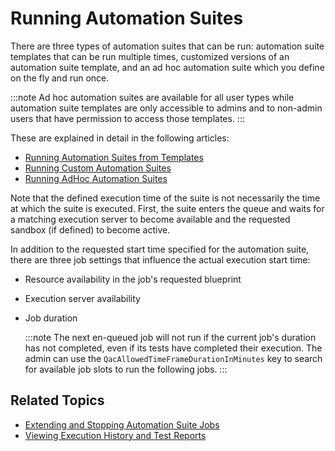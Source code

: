 # Running Automation Suites

There are three types of automation suites that can be run: automation suite templates that can be run multiple times, customized versions of an automation suite template, and an ad hoc automation suite which you define on the fly and run once.

:::note
Ad hoc automation suites are available for all user types while automation suite templates are only accessible to admins and to non-admin users that have permission to access those templates.
:::

These are explained in detail in the following articles:

- [Running Automation Suites from Templates](./run-suites-from-template.md)
- [Running Custom Automation Suites](./run-custom-suites.md)
- [Running AdHoc Automation Suites](./run-adhoc-suites.md)

Note that the defined execution time of the suite is not necessarily the time at which the suite is executed. First, the suite enters the queue and waits for a matching execution server to become available and the requested sandbox (if defined) to become active.

In addition to the requested start time specified for the automation suite, there are three job settings that influence the actual execution start time:

- Resource availability in the job's requested blueprint
- Execution server availability
- Job duration
    
    :::note
    The next en-queued job will not run if the current job's duration has not completed, even if its tests have completed their execution. The admin can use the `QacAllowedTimeFrameDurationInMinutes` key to search for available job slots to run the following jobs.
    :::
    

## Related Topics

- [Extending and Stopping Automation Suite Jobs](../extend-and-stop-automation-suites/extend-suite-jobs.md)
- [Viewing Execution History and Test Reports](../../portal/job-scheduling/view-execution-history-and-reports/)